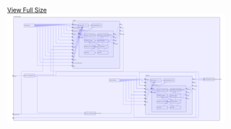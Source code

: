[View Full Size](https://raw.githubusercontent.com/mingfang/terraform-k8s-modules/master/examples/cloudbeaver/diagram.svg?sanitize=true)<img src="diagram.svg"/>
